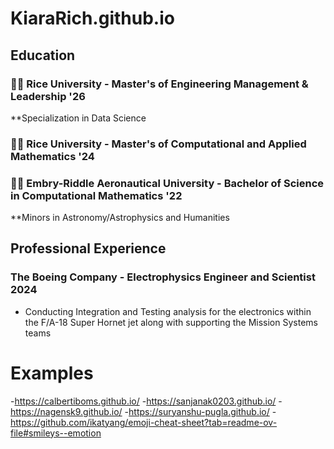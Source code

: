 # KiaraRich.github.io

## Education 

### :woman_student: Rice University - Master's of Engineering Management & Leadership '26
**Specialization in Data Science

### :woman_student: Rice University - Master's of Computational and Applied Mathematics '24

### :woman_student: Embry-Riddle Aeronautical University - Bachelor of Science in Computational Mathematics '22
**Minors in Astronomy/Astrophysics and Humanities

## Professional Experience

### The Boeing Company - Electrophysics Engineer and Scientist 2024
-  Conducting Integration and Testing analysis for the electronics within the F/A-18 Super Hornet jet along with supporting the Mission Systems teams

# Examples
-https://calbertiboms.github.io/
-https://sanjanak0203.github.io/
-https://nagensk9.github.io/
-https://suryanshu-pugla.github.io/
-https://github.com/ikatyang/emoji-cheat-sheet?tab=readme-ov-file#smileys--emotion
